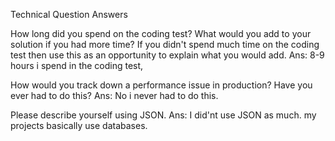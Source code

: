 Technical Question Answers

How long did you spend on the coding test? What would you add to your solution if you had more time? If you didn't spend much time on the coding test then use this as an opportunity to explain what you would add.
Ans: 8-9 hours i spend in the coding test, 

How would you track down a performance issue in production? Have you ever had to do this?
Ans: No i never had to do this. 

Please describe yourself using JSON.
Ans: I did'nt use JSON as much. my projects basically use databases.
